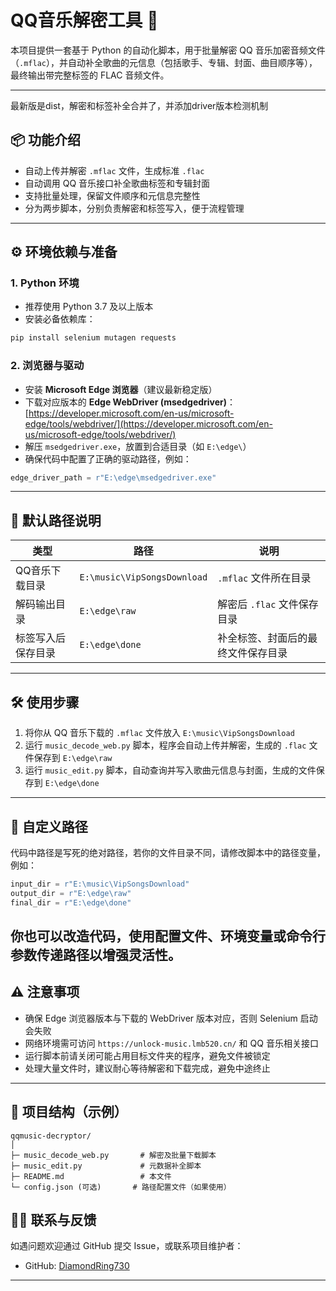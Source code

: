 # QQ音乐解密工具 🎵

本项目提供一套基于 Python 的自动化脚本，用于批量解密 QQ 音乐加密音频文件（`.mflac`），并自动补全歌曲的元信息（包括歌手、专辑、封面、曲目顺序等），最终输出带完整标签的 FLAC 音频文件。

---
最新版是dist，解密和标签补全合并了，并添加driver版本检测机制

## 📦 功能介绍

- 自动上传并解密 `.mflac` 文件，生成标准 `.flac`
- 自动调用 QQ 音乐接口补全歌曲标签和专辑封面
- 支持批量处理，保留文件顺序和元信息完整性
- 分为两步脚本，分别负责解密和标签写入，便于流程管理
---
## ⚙️ 环境依赖与准备
### 1. Python 环境
- 推荐使用 Python 3.7 及以上版本  
- 安装必备依赖库：
```bash
pip install selenium mutagen requests
````
### 2. 浏览器与驱动
* 安装 **Microsoft Edge 浏览器**（建议最新稳定版）
* 下载对应版本的 **Edge WebDriver (msedgedriver)**：
  [https://developer.microsoft.com/en-us/microsoft-edge/tools/webdriver/](https://developer.microsoft.com/en-us/microsoft-edge/tools/webdriver/)
* 解压 `msedgedriver.exe`，放置到合适目录（如 `E:\edge\`）
* 确保代码中配置了正确的驱动路径，例如：
```python
edge_driver_path = r"E:\edge\msedgedriver.exe"
```
---
## 📁 默认路径说明

| 类型        | 路径                          | 说明                 |
| --------- | --------------------------- | ------------------ |
| QQ音乐下载目录  | `E:\music\VipSongsDownload` | `.mflac` 文件所在目录    |
| 解码输出目录    | `E:\edge\raw`               | 解密后 `.flac` 文件保存目录 |
| 标签写入后保存目录 | `E:\edge\done`              | 补全标签、封面后的最终文件保存目录  |
---
## 🛠 使用步骤
1. 将你从 QQ 音乐下载的 `.mflac` 文件放入 `E:\music\VipSongsDownload`
2. 运行 `music_decode_web.py` 脚本，程序会自动上传并解密，生成的 `.flac` 文件保存到 `E:\edge\raw`
3. 运行 `music_edit.py` 脚本，自动查询并写入歌曲元信息与封面，生成的文件保存到 `E:\edge\done`
---
## 🔧 自定义路径
代码中路径是写死的绝对路径，若你的文件目录不同，请修改脚本中的路径变量，例如：
```python
input_dir = r"E:\music\VipSongsDownload"
output_dir = r"E:\edge\raw"
final_dir = r"E:\edge\done"
```
你也可以改造代码，使用配置文件、环境变量或命令行参数传递路径以增强灵活性。
---
## ⚠️ 注意事项

* 确保 Edge 浏览器版本与下载的 WebDriver 版本对应，否则 Selenium 启动会失败
* 网络环境需可访问 `https://unlock-music.lmb520.cn/` 和 QQ 音乐相关接口
* 运行脚本前请关闭可能占用目标文件夹的程序，避免文件被锁定
* 处理大量文件时，建议耐心等待解密和下载完成，避免中途终止
---
## 📖 项目结构（示例）

```
qqmusic-decryptor/
│
├─ music_decode_web.py       # 解密及批量下载脚本
├─ music_edit.py             # 元数据补全脚本
├─ README.md                 # 本文件
└─ config.json (可选)       # 路径配置文件（如果使用）
```
## 🙋‍♂️ 联系与反馈

如遇问题欢迎通过 GitHub 提交 Issue，或联系项目维护者：

* GitHub: [DiamondRing730](https://github.com/DiamondRing730)
---
